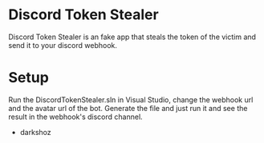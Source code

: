 Discord Token Stealer
============

Discord Token Stealer is an fake app that steals the token of the victim and send it to your discord webhook.

Setup
============

Run the DiscordTokenStealer.sln in Visual Studio, change the webhook url and the avatar url of the bot.
Generate the file and just run it and see the result in the webhook's discord channel.

- darkshoz

